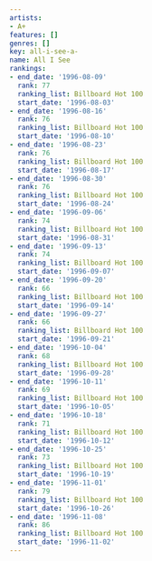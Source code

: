 ```yaml
---
artists:
- A+
features: []
genres: []
key: all-i-see-a-
name: All I See
rankings:
- end_date: '1996-08-09'
  rank: 77
  ranking_list: Billboard Hot 100
  start_date: '1996-08-03'
- end_date: '1996-08-16'
  rank: 76
  ranking_list: Billboard Hot 100
  start_date: '1996-08-10'
- end_date: '1996-08-23'
  rank: 76
  ranking_list: Billboard Hot 100
  start_date: '1996-08-17'
- end_date: '1996-08-30'
  rank: 76
  ranking_list: Billboard Hot 100
  start_date: '1996-08-24'
- end_date: '1996-09-06'
  rank: 74
  ranking_list: Billboard Hot 100
  start_date: '1996-08-31'
- end_date: '1996-09-13'
  rank: 74
  ranking_list: Billboard Hot 100
  start_date: '1996-09-07'
- end_date: '1996-09-20'
  rank: 66
  ranking_list: Billboard Hot 100
  start_date: '1996-09-14'
- end_date: '1996-09-27'
  rank: 66
  ranking_list: Billboard Hot 100
  start_date: '1996-09-21'
- end_date: '1996-10-04'
  rank: 68
  ranking_list: Billboard Hot 100
  start_date: '1996-09-28'
- end_date: '1996-10-11'
  rank: 69
  ranking_list: Billboard Hot 100
  start_date: '1996-10-05'
- end_date: '1996-10-18'
  rank: 71
  ranking_list: Billboard Hot 100
  start_date: '1996-10-12'
- end_date: '1996-10-25'
  rank: 73
  ranking_list: Billboard Hot 100
  start_date: '1996-10-19'
- end_date: '1996-11-01'
  rank: 79
  ranking_list: Billboard Hot 100
  start_date: '1996-10-26'
- end_date: '1996-11-08'
  rank: 86
  ranking_list: Billboard Hot 100
  start_date: '1996-11-02'
---
```


